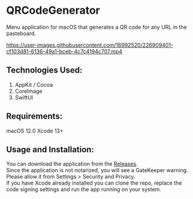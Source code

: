 # QRCodeGenerator
Menu application for macOS that generates a QR code for any URL in the pasteboard.

https://user-images.githubusercontent.com/16992520/226909401-cf103d81-6136-49a1-bceb-4c7c4194c707.mp4

## Technologies Used:
1. AppKit / Cocoa
2. CoreImage
3. SwiftUI

## Requirements:
macOS 12.0
Xcode 13+

## Usage and Installation:
You can download the application from the <a href="https://github.com/tarkalabs/QRCodeGenerator/releases/">Releases</a>.</br>
Since the application is not notarized, you will see a GateKeeper warning.</br>
Please allow it from Settings > Security and Privacy. </br>
If you have Xcode already installed you can clone the repo, replace the code signing settings and run the app running on your system.
